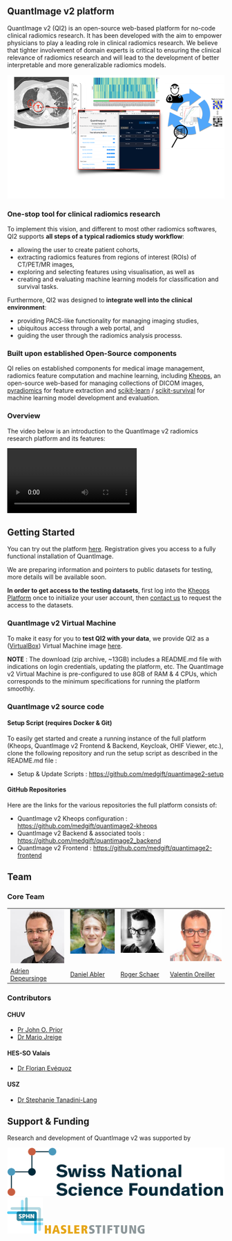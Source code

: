 ## QuantImage v2 platform
QuantImage v2 (QI2) is an open-source web-based platform for no-code clinical radiomics research. It has been developed with the aim to empower physicians to play a leading role in clinical radiomics research. We believe that tighter involvement of domain experts is critical to ensuring the clinical relevance of radiomics research and will lead to the development of better interpretable and more generalizable radiomics models.

<img src="assets/images/qi-overview.png" alt="QuantImage v2" title="QuantImage v2 - Overview" />

### One-stop tool for clinical radiomics research
To implement this vision, and different to most other radiomics softwares, QI2 supports **all steps of a typical radiomics study workflow**:
* allowing the user to create patient cohorts, 
* extracting radiomics features from regions of interest (ROIs) of CT/PET/MR images, 
* exploring and selecting features using visualisation, as well as  
* creating and evaluating machine learning models for  classification and survival tasks. 

Furthermore, QI2 was designed to **integrate well into the clinical environment**:
* providing PACS-like functionality for managing imaging studies, 
* ubiquitous access through a web portal, and 
* guiding the user through the radiomics analysis processs.

### Built upon established Open-Source components
QI relies on established components for medical image management, radiomics feature computation and machine learning, including [Kheops](https://github.com/OsiriX-Foundation/kheops), an open-source web-based for managing collections of DICOM images, [pyradiomics](https://pyradiomics.readthedocs.io/en/latest/index.html) for feature extraction and [scikit-learn](https://scikit-learn.org/stable/) / [scikit-survival](https://scikit-survival.readthedocs.io/en/stable/) for machine learning model development and evaluation.

### Overview
The video below is an introduction to the QuantImage v2 radiomics research platform and its features:

<!-- Video does not appear in the Preview, but is visible on the deployed website -->
<video style='max-width: 832px; max-height: 832px' controls><source src='https://drive.switch.ch/index.php/s/3Tom8ZnIF8wl2r3/download' type='video/mp4'>Video Not Suppported</video>

## Getting Started
You can try out the platform <a href="https://quantimage2.ehealth.hevs.ch" target="_blank">here</a>. Registration gives you access to a fully functional installation of QuantImage. 
<!-- info about available dataset & sign-up process  -->
We are preparing information and pointers to public datasets for testing, more details will be available soon. 

**In order to get access to the testing datasets**, first log into the [Kheops Platform](https://kheops.ehealth.hevs.ch) once to initialize your user account, then 
<a href='mail&#116;o&#58;adrie%6E&#37;2E%&#54;&#52;%&#54;5&#112;&#37;&#54;5&#37;&#55;&#53;rs&#37;69%6&#69;ge&#64;&#104;&#37;&#54;5&#37;76%73&#46;&#99;%6&#56;?subject=REQUEST - QuantImage v2 Testing Datasets Access'>contact us</a>
to request the access to the datasets.

### QuantImage v2 Virtual Machine
To make it easy for you to **test QI2 with your data**, we provide QI2 as a ([VirtualBox](https://www.virtualbox.org/)) Virtual Machine image <a href="https://fast.hevs.ch/quantimage-v2-vm-download" target="blank" rel="noopener noreferrer">here</a>.

**NOTE** : The download (zip archive, ~13GB) includes a README.md file with indications on login credentials, updating the platform, etc. The QuantImage v2 Virtual Machine is pre-configured to use 8GB of RAM & 4 CPUs, which corresponds to the minimum specifications for running the platform smoothly. 

### QuantImage v2 source code

#### Setup Script (requires Docker & Git)
To easily get started and create a running instance of the full platform (Kheops, QuantImage v2 Frontend & Backend, Keycloak, OHIF Viewer, etc.), clone the following repository and run the setup script as described in the README.md file : 

* Setup & Update Scripts : <https://github.com/medgift/quantimage2-setup>

#### GitHub Repositories
Here are the links for the various repositories the full platform consists of:

* QuantImage v2 Kheops configuration : <https://github.com/medgift/quantimage2-kheops>
* QuantImage v2 Backend & associated tools : <https://github.com/medgift/quantimage2_backend>
* QuantImage v2 Frontend : <https://github.com/medgift/quantimage2-frontend>

## Team

### Core Team
<table class="team-table">
  <tr>
    <td valign="top"><img src="assets/team/adrien.jpg"></td>
    <td valign="top"><img src="assets/team/daniel.jpg"></td>
    <td valign="top"><img src="assets/team/roger.jpg"></td>
    <td valign="top"><img src="assets/team/valentin.jpg"></td>
  </tr>
  <tr>
    <td>
        <a href="https://medgift.hevs.ch/wordpress/team/adrien-depeursinge/">Adrien Depeursinge</a>
    </td>
    <td>
        <a href="https://medgift.hevs.ch/wordpress/team/daniel-abler/">Daniel Abler</a>
    </td>
    <td>
        <a href="https://medgift.hevs.ch/wordpress/team/roger-schaer/">Roger Schaer</a>
    </td>
    <td>
        <a href="https://medgift.hevs.ch/wordpress/team/valentin-oreiller/">Valentin Oreiller</a>
    </td>
  </tr>
</table>

### Contributors

#### CHUV

* [Pr John O. Prior](https://centrescancer.chuv.ch/specialiste/john-prior)
* [Dr Mario Jreige](https://applicationspub.unil.ch/interpub/noauth/php/Un/UnPers.php?PerNum=1216661&LanCode=8)

#### HES-SO Valais

* [Dr Florian Evéquoz](https://www.hevs.ch/en/collaborateurs/evequoz-1589)

#### USZ

* [Dr Stephanie Tanadini-Lang](https://www.usz.ch/team/stephanie-tanadini-lang)

## Support & Funding
Research and development of QuantImage v2 was supported by

<div class="funding-logos">
    <a href="https://snf.ch" target="_blank" rel="nofollow"><img src="assets/logos/snsf.png" alt="SNSF" /></a>
    <a href="https://sphn.ch" target="_blank" rel="nofollow"><img src="assets/logos/sphn.png" alt="SPHN" /></a>
    <a href="https://haslerstiftung.ch" target="_blank" rel="nofollow"><img src="assets/logos/hasler.png" alt="Hasler" /></a>
</div>

